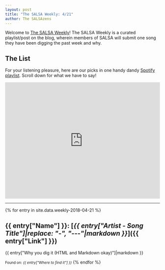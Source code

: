 ```yaml
---
layout: post
title: "The SALSA Weekly: 4/21"
author: The SALSAzens
---
```


Welcome to [The SALSA Weekly](/weekly)! The SALSA Weekly is a curated playlist/post on the blog, wherein members of SALSA will submit one song they have been digging the past week and why.

<style>
iframe { margin: 0 auto; display: block; width: 100%; }
</style>

## The List

For your listening pleasure, here are our picks in one handy dandy [Spotify
playlist](https://open.spotify.com/user/drabmakyo/playlist/68yfYZ7ve4wJoV0sOIdn7h). Scroll down for what we have to say!

<iframe
src="https://open.spotify.com/embed/user/drabmakyo/playlist/68yfYZ7ve4wJoV0sOIdn7h" width="300" height="380" frameborder="0" allowtransparency="true"></iframe>

-----

{% for entry in site.data.weekly-2018-04-21 %}
## {{ entry["Name"] }}: [*{{ entry["Artist - Song Title"]|replace: "-", "---"|markdown }}*]({{ entry["Link"] }})

{{ entry["Why you dig it (HTML and Markdown okay)"]|markdown }}

<small>Found on: <em>{{ entry["Where to find it"] }}</em></small>
{% endfor %}
